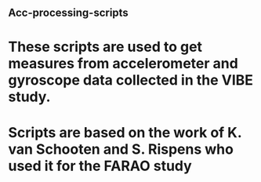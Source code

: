 ## Acc-processing-scripts
# These scripts are used to get measures from accelerometer and gyroscope data collected in the VIBE study.
# Scripts are based on the work of K. van Schooten and S. Rispens who used it for the FARAO study
